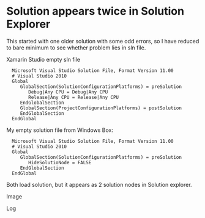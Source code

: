 # Solution appears twice in Solution Explorer #

This started with one older solution with some odd errors, so I have reduced to bare minimum
to see whether problem lies in sln file.

Xamarin Studio empty sln file

      Microsoft Visual Studio Solution File, Format Version 11.00
      # Visual Studio 2010
      Global
         GlobalSection(SolutionConfigurationPlatforms) = preSolution
            Debug|Any CPU = Debug|Any CPU
            Release|Any CPU = Release|Any CPU
         EndGlobalSection
         GlobalSection(ProjectConfigurationPlatforms) = postSolution
         EndGlobalSection
      EndGlobal

My empty solution file from Windows Box:


      Microsoft Visual Studio Solution File, Format Version 11.00
      # Visual Studio 2010
      Global
         GlobalSection(SolutionConfigurationPlatforms) = preSolution
            HideSolutioNode = FALSE
         EndGlobalSection
      EndGlobal


Both load solution, but it appears as 2 solution nodes in Solution explorer.

Image

Log
